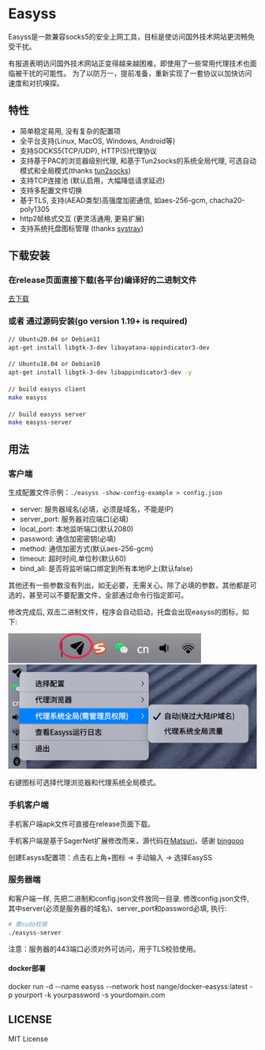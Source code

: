 # Easyss

Easyss是一款兼容socks5的安全上网工具，目标是使访问国外技术网站更流畅免受干扰。

有报道表明访问国外技术网站正变得越来越困难，即使用了一些常用代理技术也面临被干扰的可能性。
为了以防万一，提前准备，重新实现了一套协议以加快访问速度和对抗嗅探。

## 特性

* 简单稳定易用, 没有复杂的配置项
* 全平台支持(Linux, MacOS, Windows, Android等)
* 支持SOCKS5(TCP/UDP), HTTP(S)代理协议
* 支持基于PAC的浏览器级别代理, 和基于Tun2socks的系统全局代理, 可选自动模式和全局模式(thanks [tun2socks](https://github.com/xjasonlyu/tun2socks))
* 支持TCP连接池 (默认启用，大幅降低请求延迟)
* 支持多配置文件切换
* 基于TLS, 支持(AEAD类型)高强度加密通信, 如aes-256-gcm, chacha20-poly1305
* http2帧格式交互 (更灵活通用, 更易扩展)
* 支持系统托盘图标管理 (thanks [systray](https://github.com/getlantern/systray))

## 下载安装

### 在release页面直接下载(各平台)编译好的二进制文件

[去下载](https://github.com/nange/easyss/releases)

### 或者 通过源码安装(go version 1.19+ is required)

```sh
// Ubuntu20.04 or Debian11 
apt-get install libgtk-3-dev libayatana-appindicator3-dev

// Ubuntu18.04 or Debian10
apt-get install libgtk-3-dev libappindicator3-dev -y

// build easyss client
make easyss

// build easyss server
make easyss-server

```

## 用法

### 客户端

生成配置文件示例：`./easyss -show-config-example > config.json`

* server: 服务器域名(必填，必须是域名，不能是IP)
* server_port: 服务器对应端口(必填)
* local_port: 本地监听端口(默认2080)
* password: 通信加密密钥(必填)
* method: 通信加密方式(默认aes-256-gcm)
* timeout: 超时时间,单位秒(默认60)
* bind_all: 是否将监听端口绑定到所有本地IP上(默认false)

其他还有一些参数没有列出，如无必要，无需关心。除了必填的参数，其他都是可选的，甚至可以不要配置文件，全部通过命令行指定即可。

修改完成后, 双击二进制文件，程序会自动启动，托盘会出现easyss的图标，如下:

![托盘图标](img/tray.png)
![托盘图标](img/tray2.png)

右键图标可选择代理浏览器和代理系统全局模式。

### 手机客户端

手机客户端apk文件可直接在release页面下载。

手机客户端是基于SagerNet扩展修改而来，源代码在[Matsuri](https://github.com/bingooo/Matsuri)，感谢 [bingooo](https://github.com/bingooo)

创建Easyss配置项：点击右上角+图标 -> 手动输入 -> 选择EasySS

### 服务器端

和客户端一样, 先把二进制和config.json文件放同一目录.
修改config.json文件, 其中server(必须是服务器的域名)、server_port和password必填, 执行:

```sh
# 需sudo权限
./easyss-server
```

注意：服务器的443端口必须对外可访问，用于TLS校验使用。

#### docker部署

docker run -d --name easyss --network host nange/docker-easyss:latest -p yourport -k yourpassword -s yourdomain.com

## LICENSE

MIT License
